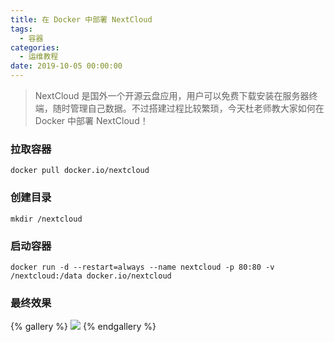 ```yaml
---
title: 在 Docker 中部署 NextCloud
tags:
  - 容器
categories:
  - 运维教程
date: 2019-10-05 00:00:00
---
```


> NextCloud 是国外一个开源云盘应用，用户可以免费下载安装在服务器终端，随时管理自己数据。不过搭建过程比较繁琐，今天杜老师教大家如何在 Docker 中部署 NextCloud！

<!-- more -->

### 拉取容器

```
docker pull docker.io/nextcloud
```

### 创建目录

```
mkdir /nextcloud
```

### 启动容器

```
docker run -d --restart=always --name nextcloud -p 80:80 -v /nextcloud:/data docker.io/nextcloud
```

### 最终效果

{% gallery %}
![](https://cdn.dusays.com/2019/10/88-1.jpg/1)
{% endgallery %}